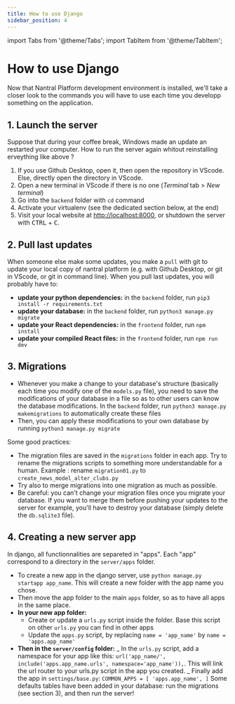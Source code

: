 ```yaml
---
title: How to use Django
sidebar_position: 4
---
```


import Tabs from '@theme/Tabs';
import TabItem from '@theme/TabItem';

# How to use Django

Now that Nantral Platform development environment is installed, we'll take a closer look to the commands you will have 
to use each time you developp something on the application.

## 1. Launch the server

Suppose that during your coffee break, Windows made an update an restarted your computer. How to run the server again whitout reinstalling erveything like above ?

1. If you use Github Desktop, open it, then open the repository in VScode. Else, directly open the directory in VScode.
2. Open a new terminal in VScode if there is no one (_Terminal_ tab > _New terminal_)
3. Go into the `backend` folder with `cd` command
4. Activate your virtualenv (see the dedicated section below, at the end)
5. Visit your local website at [http://localhost:8000](http://localhost:8000), or shutdown the server with <kbd>CTRL</kbd> + <kbd>C</kbd>.

## 2. Pull last updates

When someone else make some updates, you make a `pull` with git to update your local copy of nantral platform (e.g. with Github Desktop, or git in VScode, or git in command line). When you pull last updates, you will probably have to:

- **update your python dependencies:** in the `backend` folder, run `pip3 install -r requirements.txt`
- **update your database:** in the `backend` folder, run `python3 manage.py migrate`
- **update your React dependencies:** in the `frontend` folder, run `npm install`
- **update your compiled React files:** in the `frontend` folder, run `npm run dev`

## 3. Migrations

- Whenever you make a change to your database's structure (basically each time you modify one of the `models.py` file), you need to save the modifications of your database in a file so as to other users can know the database modifications. In the `backend` folder, run `python3 manage.py makemigrations` to automatically create these files
- Then, you can apply these modifications to your own database by running `python3 manage.py migrate`

Some good practices:

- The migration files are saved in the `migrations` folder in each app. Try to rename the migrations scripts to something more understandable for a human. Example : rename `migration01.py` to `create_news_model_alter_clubs.py`
- Try also to merge migrations into one migration as much as possible.
- Be careful: you can't change your migration files once you migrate your database. If you want to merge them before pushing your updates to the server for example, you'll have to destroy your database (simply delete the `db.sqlite3` file).

## 4. Creating a new server app

In django, all functionnalities are separeted in "apps". Each "app" correspond to a directory in the `server/apps` folder.

- To create a new app in the django server, use `python manage.py startapp app_name`. This will create a new folder with the app name you chose.
- Then move the app folder to the main `apps` folder, so as to have all apps in the same place.
- **In your new app folder:**
  - Create or update a `urls.py` script inside the folder. Base this script on other `urls.py` you can find in other apps
  - Update the `apps.py` script, by replacing `name = 'app_name'` by `name = 'apps.app_name'`
- **Then in the `server/config` folder:**
  _ In the `urls.py` script, add a namespace for your app like this: `url('app_name/', include('apps.app_name.urls', namespace='app_name')),`. This will link the url router to your urls.py script in the app you created.
  _ Finally add the app in `settings/base.py`:
  `COMMON_APPS = [ 'apps.app_name', ]`
  Some defaults tables have been added in your database: run the migrations (see section 3), and then run the server!
